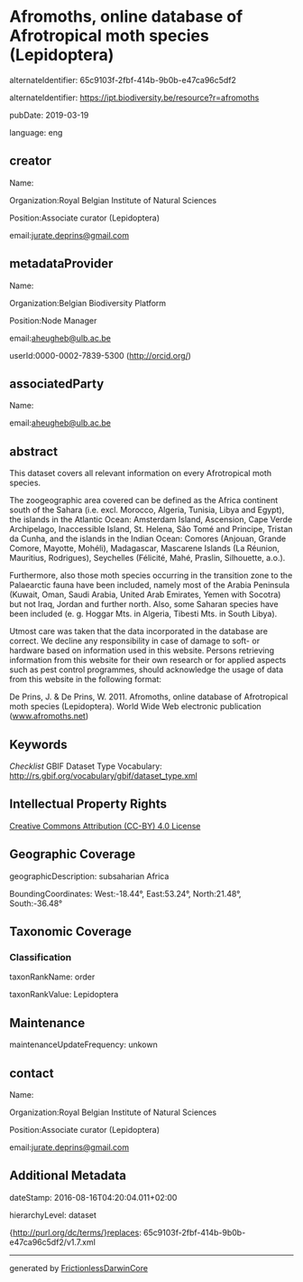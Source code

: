 # Afromoths, online database of Afrotropical moth species (Lepidoptera)

alternateIdentifier: 65c9103f-2fbf-414b-9b0b-e47ca96c5df2

alternateIdentifier: https://ipt.biodiversity.be/resource?r=afromoths

pubDate: 
      2019-03-19
  

language: eng

## creator

Name:

Organization:Royal Belgian Institute of Natural Sciences

Position:Associate curator (Lepidoptera)

email:jurate.deprins@gmail.com

## metadataProvider

Name:

Organization:Belgian Biodiversity Platform

Position:Node Manager

email:aheugheb@ulb.ac.be

userId:0000-0002-7839-5300 (http://orcid.org/)

## associatedParty

Name:

email:aheugheb@ulb.ac.be

## abstract

This dataset covers all relevant information on every Afrotropical moth species.

The zoogeographic area covered can be defined as the Africa continent south of the Sahara (i.e. excl. Morocco, Algeria, Tunisia, Libya and Egypt), the islands in the Atlantic Ocean: Amsterdam Island, Ascension, Cape Verde Archipelago, Inaccessible Island, St. Helena, São Tomé and Principe, Tristan da Cunha, and the islands in the Indian Ocean: Comores (Anjouan, Grande Comore, Mayotte, Mohéli), Madagascar, Mascarene Islands (La Réunion, Mauritius, Rodrigues), Seychelles (Félicité, Mahé, Praslin, Silhouette, a.o.).

Furthermore, also those moth species occurring in the transition zone to the Palaearctic fauna have been included, namely most of the Arabia Peninsula (Kuwait, Oman, Saudi Arabia, United Arab Emirates, Yemen with Socotra) but not Iraq, Jordan and further north. Also, some Saharan species have been included (e. g. Hoggar Mts. in Algeria, Tibesti Mts. in South Libya).

Utmost care was taken that the data incorporated in the database are correct. We decline any responsibility in case of damage to soft- or hardware based on information used in this website. Persons retrieving information from this website for their own research or for applied aspects such as pest control programmes, should acknowledge the usage of data from this website in the following format:

De Prins, J. & De Prins, W. 2011. Afromoths, online database of Afrotropical moth species (Lepidoptera). World Wide Web electronic publication (www.afromoths.net)

## Keywords

*Checklist* GBIF Dataset Type Vocabulary: http://rs.gbif.org/vocabulary/gbif/dataset_type.xml

## Intellectual Property Rights

 [Creative Commons Attribution (CC-BY) 4.0 License](http://creativecommons.org/licenses/by/4.0/legalcode)

## Geographic Coverage

geographicDescription: subsaharian Africa

BoundingCoordinates: West:-18.44°, East:53.24°, North:21.48°, South:-36.48°

## Taxonomic Coverage

### Classification

taxonRankName: order

taxonRankValue: Lepidoptera

## Maintenance



maintenanceUpdateFrequency: unkown

## contact

Name:

Organization:Royal Belgian Institute of Natural Sciences

Position:Associate curator (Lepidoptera)

email:jurate.deprins@gmail.com

## Additional Metadata

dateStamp: 2016-08-16T04:20:04.011+02:00

hierarchyLevel: dataset

{http://purl.org/dc/terms/}replaces: 65c9103f-2fbf-414b-9b0b-e47ca96c5df2/v1.7.xml

---

generated by [FrictionlessDarwinCore](https://github.com/frictionlessdata/FrictionlessDarwinCore)